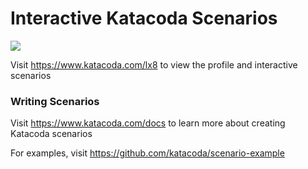 # Interactive Katacoda Scenarios

[![](http://shields.katacoda.com/katacoda/lx8/count.svg)](https://www.katacoda.com/lx8 "Get your profile on Katacoda.com")

Visit https://www.katacoda.com/lx8 to view the profile and interactive scenarios

### Writing Scenarios
Visit https://www.katacoda.com/docs to learn more about creating Katacoda scenarios

For examples, visit https://github.com/katacoda/scenario-example
